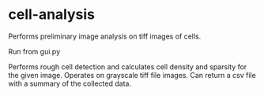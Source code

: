 # cell-analysis
Performs preliminary image analysis on tiff images of cells.

Run from gui.py

Performs rough cell detection and calculates cell density and sparsity for the given image.
Operates on grayscale tiff file images.
Can return a csv file with a summary of the collected data.
